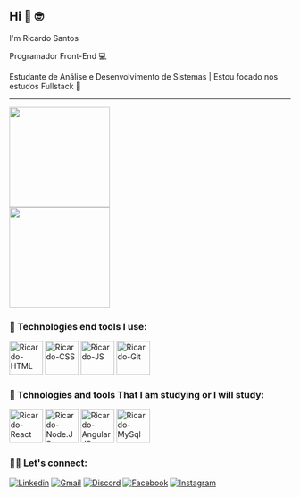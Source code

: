 ## Hi 👋 🤓

I'm Ricardo Santos

Programador Front-End 💻

Estudante de Análise e Desenvolvimento de Sistemas | Estou focado nos estudos Fullstack 📖
<hr>
<div>
 <img height="180em" src="https://github-readme-stats.vercel.app/api?username=ricardo93santos&show_icons=true&theme=gruvbox"/><br>
 <img height="180em" src="https://github-readme-stats.vercel.app/api/top-langs/?username=ricardo93santos&layout=compact&theme=gruvbox"/>
</div>

### 🔨 Technologies end tools I use:
<div> 
  <img aling="center" alt="Ricardo-HTML" height="60" widht="90" src="https://cdn.jsdelivr.net/gh/devicons/devicon/icons/html5/html5-original.svg" />
  <img aling="center" alt="Ricardo-CSS" height="60" widht="90" src="https://cdn.jsdelivr.net/gh/devicons/devicon/icons/css3/css3-original.svg" />
  <img aling="center" alt="Ricardo-JS" height="60" widht="90" src="https://cdn.jsdelivr.net/gh/devicons/devicon/icons/javascript/javascript-original.svg" />
  <img aling="center" alt="Ricardo-Git" height="60" widht="90" src="https://cdn.jsdelivr.net/gh/devicons/devicon/icons/git/git-plain-wordmark.svg" />
 </div>

### 🔨 Tchnologies and tools That I am studying or I will study:
<div>
<img aling="center" alt="Ricardo-React" height="60" widht="90" src="https://cdn.jsdelivr.net/gh/devicons/devicon/icons/react/react-original.svg" />
<img aling="center" alt="Ricardo-Node.JS" height="60" widht="90" src="https://cdn.jsdelivr.net/gh/devicons/devicon/icons/nodejs/nodejs-original-wordmark.svg" />
<img aling="center" alt="Ricardo-AngularJS" height="60" widht="90" src="https://cdn.jsdelivr.net/gh/devicons/devicon/icons/angularjs/angularjs-original.svg" />
<img aling="center" alt="Ricardo-MySql" height="60" widht="90" src="https://cdn.jsdelivr.net/gh/devicons/devicon/icons/mysql/mysql-original-wordmark.svg" />
</div>


### 🤜🤛 Let's connect:

[![Linkedin](https://img.shields.io/badge/LinkedIn-0077B5?style=for-the-badge&logo=linkedin&logoColor=white)](https://www.linkedin.com/in/ricardo-santos-997429145/)
[![Gmail](https://img.shields.io/badge/Gmail-D14836?style=for-the-badge&logo=gmail&logoColor=white)](https://mail.google.com/mail/u/0/?ogbl#inbox)
[![Discord](https://img.shields.io/badge/Discord-7289DA?style=for-the-badge&logo=discord&logoColor=white)](https://discord.com/channels/@me)
[![Facebook](https://img.shields.io/badge/Facebook-1877F2?style=for-the-badge&logo=facebook&logoColor=white)](https://www.facebook.com/profile.php?id=100033654708986)
[![Instagram](https://img.shields.io/badge/Instagram-E4405F?style=for-the-badge&logo=instagram&logoColor=white)](https://www.instagram.com/ricardosantos4828/)
